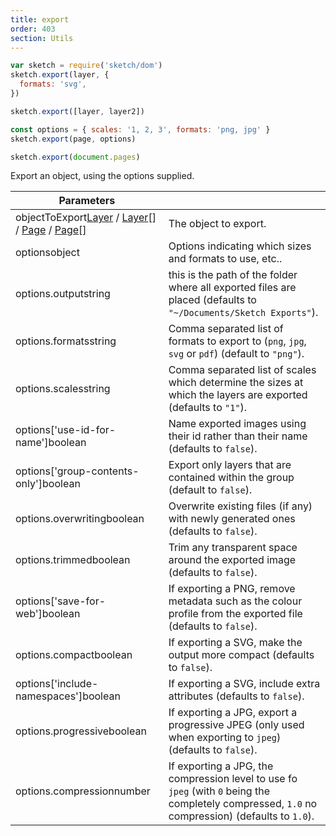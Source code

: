 ```yaml
---
title: export
order: 403
section: Utils
---
```


```javascript
var sketch = require('sketch/dom')
sketch.export(layer, {
  formats: 'svg',
})
```

```javascript
sketch.export([layer, layer2])
```

```javascript
const options = { scales: '1, 2, 3', formats: 'png, jpg' }
sketch.export(page, options)
```

```javascript
sketch.export(document.pages)
```

Export an object, using the options supplied.

| Parameters                                                                                                        |                                                                                                                                                  |
| ----------------------------------------------------------------------------------------------------------------- | ------------------------------------------------------------------------------------------------------------------------------------------------ |
| objectToExport<span class="arg-type">[Layer](#layer) / [Layer](#layer)[] / [Page](#page) / [Page](#page)[]</span> | The object to export.                                                                                                                            |
| options<span class="arg-type">object</span>                                                                       | Options indicating which sizes and formats to use, etc..                                                                                         |
| options.output<span class="arg-type">string</span>                                                                | this is the path of the folder where all exported files are placed (defaults to `"~/Documents/Sketch Exports"`).                                 |
| options.formats<span class="arg-type">string</span>                                                               | Comma separated list of formats to export to (`png`, `jpg`, `svg` or `pdf`) (default to `"png"`).                                                |
| options.scales<span class="arg-type">string</span>                                                                | Comma separated list of scales which determine the sizes at which the layers are exported (defaults to `"1"`).                                   |
| options['use-id-for-name']<span class="arg-type">boolean</span>                                                   | Name exported images using their id rather than their name (defaults to `false`).                                                                |
| options['group-contents-only']<span class="arg-type">boolean</span>                                               | Export only layers that are contained within the group (default to `false`).                                                                     |
| options.overwriting<span class="arg-type">boolean</span>                                                          | Overwrite existing files (if any) with newly generated ones (defaults to `false`).                                                               |
| options.trimmed<span class="arg-type">boolean</span>                                                              | Trim any transparent space around the exported image (defaults to `false`).                                                                      |
| options['save-for-web']<span class="arg-type">boolean</span>                                                      | If exporting a PNG, remove metadata such as the colour profile from the exported file (defaults to `false`).                                     |
| options.compact<span class="arg-type">boolean</span>                                                              | If exporting a SVG, make the output more compact (defaults to `false`).                                                                          |
| options['include-namespaces']<span class="arg-type">boolean</span>                                                | If exporting a SVG, include extra attributes (defaults to `false`).                                                                              |
| options.progressive<span class="arg-type">boolean</span>                                                          | If exporting a JPG, export a progressive JPEG (only used when exporting to `jpeg`) (defaults to `false`).                                        |
| options.compression<span class="arg-type">number</span>                                                           | If exporting a JPG, the compression level to use fo `jpeg` (with `0` being the completely compressed, `1.0` no compression) (defaults to `1.0`). |
